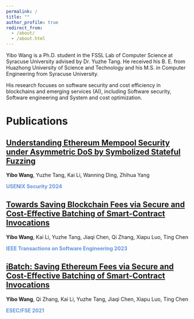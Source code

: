 ```yaml
---
permalink: /
title: ""
author_profile: true
redirect_from: 
  - /about/
  - /about.html
---
```



Yibo Wang is a Ph.D. student in the FSSL Lab of Computer Science at Syracuse University advised by Dr. Yuzhe Tang. He received his B. E. from Huazhong University of Science and Technology and his M.S. in Computer Engineering from Syracuse University. 

His research focuses on software security and cost efficiency in blockchains and emerging services (AI), including Software security, Software engineering and System and cost optimization.

Publications
======

<u>Understanding Ethereum Mempool Security under Asymmetric DoS by Symbolized Stateful Fuzzing</u>
------

**Yibo Wang**, Yuzhe Tang, Kai Li, Wanning Ding, Zhihua Yang

**<span style="color: rgba(60, 120, 210, 0.8);">USENIX Security 2024</span>**

<u>Towards Saving Blockchain Fees via Secure and Cost-Effective Batching of Smart-Contract Invocations</u>
------

**Yibo Wang**, Kai Li, Yuzhe Tang, Jiaqi Chen, Qi Zhang, Xiapu Luo, Ting Chen

**<span style="color: rgba(60, 120, 210, 0.8);">IEEE Transactions on Software Engineering 2023</span>**

<u>iBatch: Saving Ethereum Fees via Secure and Cost-Effective Batching of Smart-Contract Invocations</u>
------

**Yibo Wang**, Qi Zhang, Kai Li, Yuzhe Tang, Jiaqi Chen, Xiapu Luo, Ting Chen

**<span style="color: rgba(60, 120, 210, 0.8);">ESEC/FSE 2021</span>**
